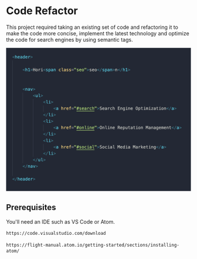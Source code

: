 # Code Refactor

This project required taking an existing set of code and refactoring it to make the code more concise, implement the latest technology and optimize the code for search engines by using semantic tags. 

![screenshot](code-snapshot.png)

## Prerequisites

You'll need an IDE such as VS Code or Atom.

```
https://code.visualstudio.com/download

https://flight-manual.atom.io/getting-started/sections/installing-atom/
```
